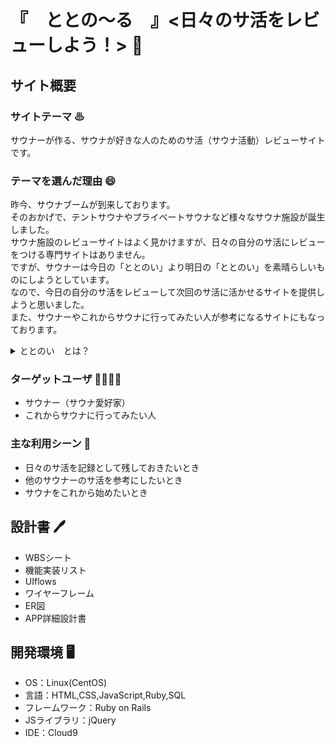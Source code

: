 # 『　ととの〜る　』<日々のサ活をレビューしよう！> 🧖

## サイト概要
### サイトテーマ ♨
サウナーが作る、サウナが好きな人のためのサ活（サウナ活動）レビューサイトです。

### テーマを選んだ理由 😄
昨今、サウナブームが到来しております。
<br>
そのおかげで、テントサウナやプライベートサウナなど様々なサウナ施設が誕生しました。
<br>
サウナ施設のレビューサイトはよく見かけますが、日々の自分のサ活にレビューをつける専門サイトはありません。
<br>
ですが、サウナーは今日の「ととのい」より明日の「ととのい」を素晴らしいものにしようとしています。
<br>
なので、今日の自分のサ活をレビューして次回のサ活に活かせるサイトを提供しようと思いました。
<br>
また、サウナーやこれからサウナに行ってみたい人が参考になるサイトにもなっております。
<details><summary>ととのい　とは？</summary>

サウナ、水風呂、休憩の温冷交代浴の3ステップを何セットか行い、その休憩の際に、体がふわっと軽くなる感じや頭がクリアでスッキリとした感覚になり、一種の恍惚感を感じる状態のことを言います。またトランス状態と表現されることもあり瞑想同様、雑念がなくなり思考がクリアになる、アイディアが生まれる、などの効果もあるとされています。
</details>

### ターゲットユーザ 👨‍👩‍👧‍👦
- サウナー（サウナ愛好家）
- これからサウナに行ってみたい人

### 主な利用シーン 👋
- 日々のサ活を記録として残しておきたいとき
- 他のサウナーのサ活を参考にしたいとき
- サウナをこれから始めたいとき

## 設計書 🖊
- WBSシート
- 機能実装リスト
- UIflows
- ワイヤーフレーム
- ER図
- APP詳細設計書

## 開発環境 🖥
- OS：Linux(CentOS)
- 言語：HTML,CSS,JavaScript,Ruby,SQL
- フレームワーク：Ruby on Rails
- JSライブラリ：jQuery
- IDE：Cloud9